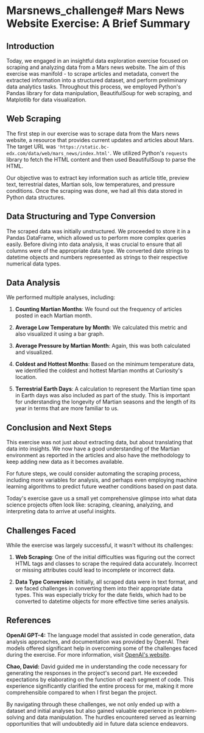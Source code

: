 # Marsnews_challenge# Mars News Website Exercise: A Brief Summary

## Introduction

Today, we engaged in an insightful data exploration exercise focused on scraping and analyzing data from a Mars news website. The aim of this exercise was manifold - to scrape articles and metadata, convert the extracted information into a structured dataset, and perform preliminary data analytics tasks. Throughout this process, we employed Python's Pandas library for data manipulation, BeautifulSoup for web scraping, and Matplotlib for data visualization.

## Web Scraping

The first step in our exercise was to scrape data from the Mars news website, a resource that provides current updates and articles about Mars. The target URL was `'https://static.bc-edx.com/data/web/mars_news/index.html'`. We utilized Python's `requests` library to fetch the HTML content and then used BeautifulSoup to parse the HTML.

Our objective was to extract key information such as article title, preview text, terrestrial dates, Martian sols, low temperatures, and pressure conditions. Once the scraping was done, we had all this data stored in Python data structures.

## Data Structuring and Type Conversion

The scraped data was initially unstructured. We proceeded to store it in a Pandas DataFrame, which allowed us to perform more complex queries easily. Before diving into data analysis, it was crucial to ensure that all columns were of the appropriate data type. We converted date strings to datetime objects and numbers represented as strings to their respective numerical data types. 

## Data Analysis

We performed multiple analyses, including:

1. **Counting Martian Months**: We found out the frequency of articles posted in each Martian month.
  
2. **Average Low Temperature by Month**: We calculated this metric and also visualized it using a bar graph. 

3. **Average Pressure by Martian Month**: Again, this was both calculated and visualized.

4. **Coldest and Hottest Months**: Based on the minimum temperature data, we identified the coldest and hottest Martian months at Curiosity's location.

5. **Terrestrial Earth Days**: A calculation to represent the Martian time span in Earth days was also included as part of the study. This is important for understanding the longevity of Martian seasons and the length of its year in terms that are more familiar to us.

## Conclusion and Next Steps

This exercise was not just about extracting data, but about translating that data into insights. We now have a good understanding of the Martian environment as reported in the articles and also have the methodology to keep adding new data as it becomes available. 

For future steps, we could consider automating the scraping process, including more variables for analysis, and perhaps even employing machine learning algorithms to predict future weather conditions based on past data.

Today's exercise gave us a small yet comprehensive glimpse into what data science projects often look like: scraping, cleaning, analyzing, and interpreting data to arrive at useful insights.

## Challenges Faced

While the exercise was largely successful, it wasn't without its challenges:

1. **Web Scraping**: One of the initial difficulties was figuring out the correct HTML tags and classes to scrape the required data accurately. Incorrect or missing attributes could lead to incomplete or incorrect data.

2. **Data Type Conversion**: Initially, all scraped data were in text format, and we faced challenges in converting them into their appropriate data types. This was especially tricky for the date fields, which had to be converted to datetime objects for more effective time series analysis.



## References

**OpenAI GPT-4:** The language model that assisted in code generation, data analysis approaches, and documentation was provided by OpenAI. Their models offered significant help in overcoming some of the challenges faced during the exercise. For more information, visit [OpenAI's website](https://www.openai.com/).

**Chao, David:** David guided me in understanding the code necessary for generating the responses in the project's second part. He exceeded expectations by elaborating on the function of each segment of code. This experience significantly clarified the entire process for me, making it more comprehensible compared to when I first began the project.

By navigating through these challenges, we not only ended up with a dataset and initial analyses but also gained valuable experience in problem-solving and data manipulation. The hurdles encountered served as learning opportunities that will undoubtedly aid in future data science endeavors.